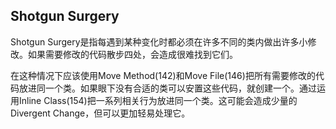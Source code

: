 ## Shotgun Surgery



Shotgun Surgery是指每遇到某种变化时都必须在许多不同的类内做出许多小修改。如果需要修改的代码散步四处，会造成很难找到它们。

在这种情况下应该使用Move Method(142)和Move File(146)把所有需要修改的代码放进同一个类。如果眼下没有合适的类可以安置这些代码，就创建一个。通过运用Inline Class(154)把一系列相关行为放进同一个类。这可能会造成少量的Divergent Change，但可以更加轻易处理它。


